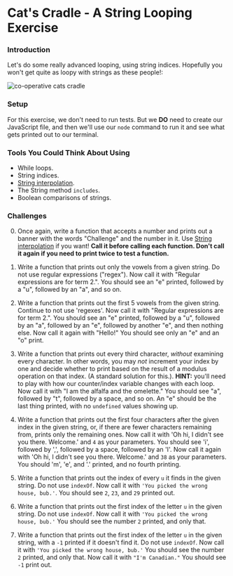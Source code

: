 # Cat's Cradle - A String Looping Exercise

### Introduction

Let's do some really advanced looping, using string indices. Hopefully you won't get quite as loopy with strings as these people!:

![co-operative cats cradle](./assets/cats-cradle.jpg)


### Setup

For this exercise, we don't need to run tests. But we **DO** need to create our JavaScript file, and then we'll use our `node` command to run it and see what gets printed out to our terminal.


### Tools You Could Think About Using

* While loops.
* String indices.
* [String interpolation](https://dmitripavlutin.com/string-interpolation-in-javascript/).
* The String method `includes`.
* Boolean comparisons of strings.


### Challenges


0. Once again, write a function that accepts a number and prints out a banner with the words "Challenge" and the number in it. Use [String interpolation](https://dmitripavlutin.com/string-interpolation-in-javascript/) if you want! **Call it before calling each function. Don't call it again if you need to print twice to test a function.**

1. Write a function that prints out only the vowels from a given string. Do not use regular expressions ("regex"). Now call it with "Regular expressions are for term 2.". You should see an "e" printed, followed by a "u", followed by an "a", and so on.

2. Write a function that prints out the first 5 vowels from the given string. Continue to not use 'regexes'. Now call it with "Regular expressions are for term 2.". You should see an "e" printed, followed by a "u", followed by an "a", followed by an "e", followed by another "e", and then nothing else. Now call it again with "Hello!" You should see only an "e" and an "o" print.

3. Write a function that prints out every third character, _without_ examining every character. In other words, you may _not_ increment your index by one and decide whether to print based on the result of a modulus operation on that index. (A standard solution for this.). **HINT:** you'll need to play with how our counter/index variable changes with each loop. Now call it with "I am the alfalfa and the omelette." You should see "a", followed by "t", followed by a space, and so on. An "e" should be the last thing printed, with no `undefined` values showing up.

4. Write a function that prints out the first four characters after the given index in the given string, or, if there are fewer characters remaining from, prints only the remaining ones. Now call it with 'Oh hi, I didn't see you there. Welcome.' and `4` as your parameters. You should see 'i', followed by ',', followed by a space, followed by an 'I'. Now call it again with 'Oh hi, I didn't see you there. Welcome.' and `38` as your parameters. You should 'm', 'e', and '.' printed, and no fourth printing.

5. Write a function that prints out the index of every `u` it finds in the given string. Do not use `indexOf`. Now call it with `'You picked the wrong house, bub.'`. You should see `2`, `23`, and `29` printed out.

6. Write a function that prints out the first index of the letter `u` in the given string. Do not use `indexOf`. Now call it with `'You picked the wrong house, bub.'` You should see the number `2` printed, and only that.

7. Write a function that prints out the first index of the letter `u` in the given string, with a `-1` printed if it doesn't find it. Do not use `indexOf`. Now call it with `'You picked the wrong house, bub.'` You should see the number `2` printed, and only that. Now call it with `"I'm Canadian."` You should see `-1` print out.
